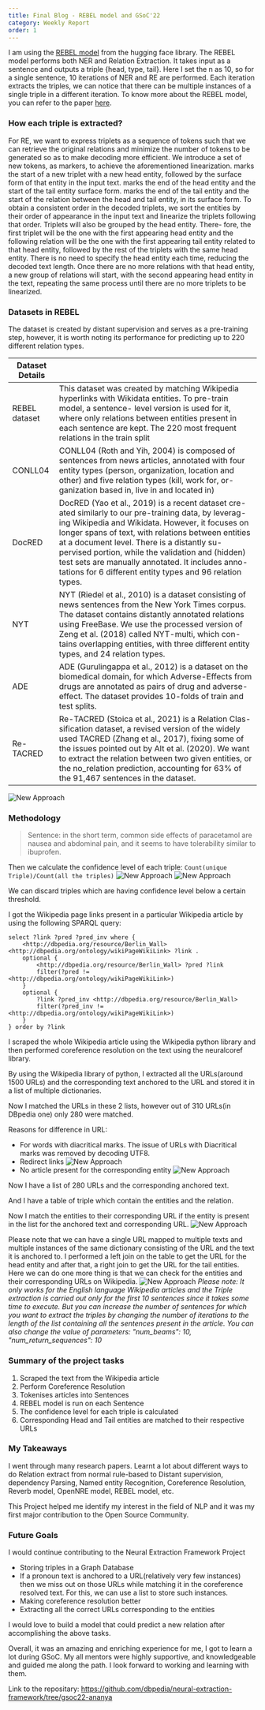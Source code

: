 ```yaml
---
title: Final Blog - REBEL model and GSoC'22
category: Weekly Report
order: 1
---
```


I am using the [REBEL model](https://huggingface.co/Babelscape/rebel-large) from the hugging face library. The REBEL model performs both NER and Relation Extraction. It takes input as a sentence and outputs a triple {head, type, tail}.
Here I set the n as 10, so for a single sentence, 10 iterations of NER and RE are performed. Each iteration extracts the triples, we can notice that there can be multiple instances of a single triple in a different iteration. To know more about the REBEL model, you can refer to the paper [here](https://aclanthology.org/2021.findings-emnlp.204.pdf).

### How each triple is extracted?
For RE, we want to express triplets as a sequence of tokens such that we can retrieve the original relations and minimize the number of tokens to be generated so as to make decoding more efficient. We introduce a set of new tokens, as markers, to achieve the aforementioned linearization. <triplet> marks the start of a new triplet with a new head entity, followed by the surface form of that entity in the input text. <subj> marks the end of the head entity and the start of the tail entity surface form. <obj> marks the end of the tail entity and the start of the relation between the head and tail entity, in its surface form. To obtain a consistent order in the decoded triplets, we sort the entities by their order of appearance in the input text and linearize the triplets following that order. Triplets will also be grouped by the head entity. There- fore, the first triplet will be the one with the first appearing head entity and the following relation will be the one with the first appearing tail entity related to that head entity, followed by the rest of the triplets with the same head entity. There is no need to specify the head entity each time, reducing the decoded text length. Once there are no more relations with that head entity, a new group of relations will start, with the second appearing head entity in the text, repeating the same process until there are no more triplets to be linearized. 

### Datasets in REBEL
The dataset is created by distant supervision and serves as a pre-training step, however, it is worth noting its performance for predicting up to 220 different relation types.

|   Dataset Details     | |
|-------------|-------------|
| REBEL dataset|   This dataset was created by matching Wikipedia hyperlinks with Wikidata entities. To pre-train model, a sentence- level version is used for it, where only relations between entities present in each sentence are kept. The 220 most frequent relations in the train split|
| CONLL04 | CONLL04 (Roth and Yih, 2004) is composed of sentences from news articles, annotated with four entity types (person, organization, location and other) and five relation types (kill, work for, or- ganization based in, live in and located in) |
| DocRED | DocRED (Yao et al., 2019) is a recent dataset cre- ated similarly to our pre-training data, by leverag- ing Wikipedia and Wikidata. However, it focuses on longer spans of text, with relations between entities at a document level. There is a distantly su- pervised portion, while the validation and (hidden) test sets are manually annotated. It includes anno- tations for 6 different entity types and 96 relation types. |
| NYT | NYT (Riedel et al., 2010) is a dataset consisting of news sentences from the New York Times corpus. The dataset contains distantly annotated relations using FreeBase. We use the processed version of Zeng et al. (2018) called NYT-multi, which con- tains overlapping entities, with three different entity types, and 24 relation types. |
| ADE | ADE (Gurulingappa et al., 2012) is a dataset on the biomedical domain, for which Adverse-Effects from drugs are annotated as pairs of drug and adverse-effect. The dataset provides 10-folds of train and test splits. |
| Re-TACRED | Re-TACRED (Stoica et al., 2021) is a Relation Clas- sification dataset, a revised version of the widely used TACRED (Zhang et al., 2017), fixing some of the issues pointed out by Alt et al. (2020). We want to extract the relation between two given entities, or the no_relation prediction, accounting for 63% of the 91,467 sentences in the dataset.|

![New Approach](https://ananyaiitbhilai.github.io/DBpedia_GSoC2022_Neural_Extraction_Framework/images/accuracyondiffdatasets.png)


### Methodology
> Sentence: in the short term, common side effects of paracetamol are nausea and abdominal pain, and it seems to have tolerability similar to ibuprofen.

Then we calculate the confidence level of each triple:
`Count(unique Triple)/Count(all the triples)`
![New Approach](https://ananyaiitbhilai.github.io/DBpedia_GSoC2022_Neural_Extraction_Framework/images/confidenceLevel.png)
![New Approach](https://ananyaiitbhilai.github.io/DBpedia_GSoC2022_Neural_Extraction_Framework/images/tabledf.png)


We can discard triples which are having confidence level below a certain threshold. 

I got the Wikipedia page links present in a particular Wikipedia article by using the following SPARQL query:
```
select ?link ?pred ?pred_inv where {
    <http://dbpedia.org/resource/Berlin_Wall> <http://dbpedia.org/ontology/wikiPageWikiLink> ?link .
    optional {
        <http://dbpedia.org/resource/Berlin_Wall> ?pred ?link
        filter(?pred != <http://dbpedia.org/ontology/wikiPageWikiLink>)
    }
    optional {
        ?link ?pred_inv <http://dbpedia.org/resource/Berlin_Wall>
        filter(?pred_inv != <http://dbpedia.org/ontology/wikiPageWikiLink>)
    }
} order by ?link
```

I scraped the whole Wikipedia article using the Wikipedia python library and then performed coreference resolution on the text using the neuralcoref library.

By using the Wikipedia library of python, I extracted all the URLs(around 1500 URLs) and the corresponding text anchored to the URL and stored it in a list of multiple dictionaries. 

Now I matched the URLs in these 2 lists, however out of 310 URLs(in DBpedia one) only 280 were matched. 

Reasons for difference in URL:
- For words with diacritical marks. The issue of URLs with Diacritical marks was removed by decoding UTF8.
- Redirect links
![New Approach](https://ananyaiitbhilai.github.io/DBpedia_GSoC2022_Neural_Extraction_Framework/images/uk.png)
- No article present for the corresponding entity
![New Approach](https://ananyaiitbhilai.github.io/DBpedia_GSoC2022_Neural_Extraction_Framework/images/antonia.png)

Now I have a list of 280 URLs and the corresponding anchored text. 

And I have a table of triple which contain the entities and the relation.

Now I match the entities to their corresponding URL if the entity is present in the list for the anchored text and corresponding URL.
![New Approach](https://ananyaiitbhilai.github.io/DBpedia_GSoC2022_Neural_Extraction_Framework/images/finaldftable.png)


Please note that we can have a single URL mapped to multiple texts and multiple instances of the same dictionary consisting of the URL and the text it is anchored to. I performed a left join on the table to get the URL for the head entity and after that, a right join to get the URL for the tail entities. Here we can do one more thing is that we can check for the entities and their corresponding URLs on Wikipedia.
![New Approach](https://ananyaiitbhilai.github.io/DBpedia_GSoC2022_Neural_Extraction_Framework/images/multipletextwithlinks.png)
*Please note: It only works for the English language Wikipedia articles and the Triple extraction is carried out only for the first 10 sentences since it takes some time to execute. But you can increase the number of sentences for which you want to extract the triples by changing the number of iterations to the length of the list containing all the sentences present in the article. You can also change the value of parameters:  "num_beams": 10,
    "num_return_sequences": 10*

### Summary of the project tasks
1. Scraped the text from the Wikipedia article
2. Perform Coreference Resolution
3. Tokenises articles into Sentences
4. REBEL model is run on each Sentence
5. The confidence level for each triple is calculated
6. Corresponding Head and Tail entities are matched to their respective URLs


### My Takeaways
I went through many research papers. Learnt a lot about different ways to do Relation extract from normal rule-based to Distant supervision, dependency Parsing, Named entity Recognition, Coreference Resolution, Reverb model, OpenNRE model, REBEL model, etc.

This Project helped me identify my interest in the field of NLP and it was my first major contribution to the Open Source Community.

### Future Goals
I would continue contributing to the Neural Extraction Framework Project
- Storing triples in a Graph Database
- If a pronoun text is anchored to a URL(relatively very few instances) then we miss out on those URLs while matching it in the coreference resolved text.  For this, we can use a list to store such instances.
- Making coreference resolution better
- Extracting all the correct URLs corresponding to the entities

I would love to build a model that could predict a new relation after accomplishing the above tasks.

Overall, it was an amazing and enriching experience for me, I got to learn a lot during GSoC. My all mentors were highly supportive, and knowledgeable and guided me along the path. I look forward to working and learning with them.

Link to the repositary: https://github.com/dbpedia/neural-extraction-framework/tree/gsoc22-ananya